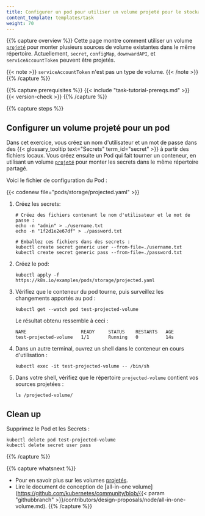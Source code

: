 ```yaml
---
title: Configurer un pod pour utiliser un volume projeté pour le stockage
content_template: templates/task
weight: 70
---
```


{{% capture overview %}}
Cette page montre comment utiliser un volume [`projeté`](/fr/docs/concepts/storage/volumes/#projected) pour monter plusieurs sources de volume existantes dans le même répertoire. Actuellement, `secret`, `configMap`, `downwardAPI`, et `serviceAccountToken` peuvent être projetés.

{{< note >}}
`serviceAccountToken` n'est pas un type de volume.
{{< /note >}}
{{% /capture %}}

{{% capture prerequisites %}}
{{< include "task-tutorial-prereqs.md" >}} {{< version-check >}}
{{% /capture %}}

{{% capture steps %}}
## Configurer un volume projeté pour un pod

Dans cet exercice, vous créez un nom d'utilisateur et un mot de passe dans des {{< glossary_tooltip text="Secrets" term_id="secret" >}} à partir des fichiers locaux. Vous créez ensuite un Pod qui fait tourner un conteneur, en utilisant un volume [`projeté`](/fr/docs/concepts/storage/volumes/#projected) pour monter les secrets dans le même répertoire partagé.

Voici le fichier de configuration du Pod :

{{< codenew file="pods/storage/projected.yaml" >}}

1. Créez les secrets:

    ```shell
    # Créez des fichiers contenant le nom d'utilisateur et le mot de passe :
    echo -n "admin" > ./username.txt
    echo -n "1f2d1e2e67df" > ./password.txt

    # Emballez ces fichiers dans des secrets :
    kubectl create secret generic user --from-file=./username.txt
    kubectl create secret generic pass --from-file=./password.txt
    ```
1. Créez le pod:

    ```shell
    kubectl apply -f https://k8s.io/examples/pods/storage/projected.yaml
    ```
1. Vérifiez que le conteneur du pod tourne, puis surveillez les changements apportés au pod :

    ```shell
    kubectl get --watch pod test-projected-volume
    ```
    Le résultat obtenu ressemble à ceci :
    ```
    NAME                    READY     STATUS    RESTARTS   AGE
    test-projected-volume   1/1       Running   0          14s
    ```
1. Dans un autre terminal, ouvrez un shell dans le conteneur en cours d'utilisation :

    ```shell
    kubectl exec -it test-projected-volume -- /bin/sh
    ```
1. Dans votre shell, vérifiez que le répertoire `projected-volume` contient vos sources projetées :

    ```shell
    ls /projected-volume/
    ```

## Clean up

Supprimez le Pod et les Secrets :

```shell
kubectl delete pod test-projected-volume
kubectl delete secret user pass
```

{{% /capture %}}

{{% capture whatsnext %}}
* Pour en savoir plus sur les volumes [projetés](/fr/docs/concepts/storage/volumes/#projected).
* Lire le document de conception de [all-in-one volume](https://github.com/kubernetes/community/blob/{{< param "githubbranch" >}}/contributors/design-proposals/node/all-in-one-volume.md).
{{% /capture %}}
